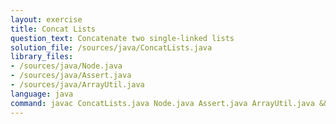 ```yaml
---
layout: exercise
title: Concat Lists
question_text: Concatenate two single-linked lists
solution_file: /sources/java/ConcatLists.java
library_files:
- /sources/java/Node.java
- /sources/java/Assert.java
- /sources/java/ArrayUtil.java
language: java
command: javac ConcatLists.java Node.java Assert.java ArrayUtil.java && java ConcatLists
---
```

